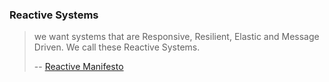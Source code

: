 ### Reactive Systems



>  we want systems that are Responsive, Resilient, Elastic and Message Driven. We call these Reactive Systems.
>  
>  -- [Reactive Manifesto](http://reactivemanifesto.org/)